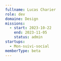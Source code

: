 ```yaml
---
fullname: Lucas Charier
role: dev
domaine: Design
missions:
  - start: 2023-10-22
    end: 2023-11-05
    status: admin
startups:
  - Mon-suivi-social
memberType: beta
---
```


